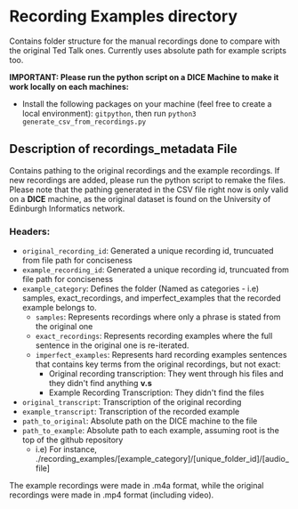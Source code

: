 # Recording Examples directory
Contains folder structure for the manual recordings done to compare with the original Ted Talk ones.  Currently uses absolute path for example scripts too. 

**IMPORTANT: Please run the python script on a DICE Machine to make it work locally on each machines:**
- Install the following packages on your machine (feel free to create a local environment): `gitpython`, 
then run `python3 generate_csv_from_recordings.py`

## Description of recordings_metadata File
Contains pathing to the original recordings and the example recordings. If new recordings are added, please run the python script to remake the files. Please note that the pathing generated in the CSV file right now is only valid on a **DICE** machine, as the original dataset is found on the University of Edinburgh Informatics network.

### Headers:
- `original_recording_id`: Generated a unique recording id, truncuated from file path for conciseness
- `example_recording_id`: Generated a unique recording id, truncuated from file path for conciseness
- `example_category`: Defines the folder (Named as categories - i.e) samples, exact_recordings, and imperfect_examples that the recorded example belongs to.
  - `samples`: Represents recordings where only a phrase is stated from the original one
  - `exact_recordings`: Represents recording examples where the full sentence in the original one is re-iterated.
  - `imperfect_examples`: Represents hard recording examples sentences that contains key terms from the original recordings, but not exact:
    - Original recording transcription: They went through his files and they didn't find anything **v.s** 
    - Example Recording Transcription: They didn't find the files
- `original_transcript`: Transcription of the original recording
- `example_transcript`: Transcription of the recorded example
- `path_to_original`: Absolute path on the DICE machine to the file
- `path_to_example`: Absolute path to each example, assuming root is the top of the github repository
  - i.e) For instance, ./recording_examples/[example_category]/[unique_folder_id]/[audio_file]

The example recordings were made in .m4a format, while the original recordings were made in .mp4 format (including video).
